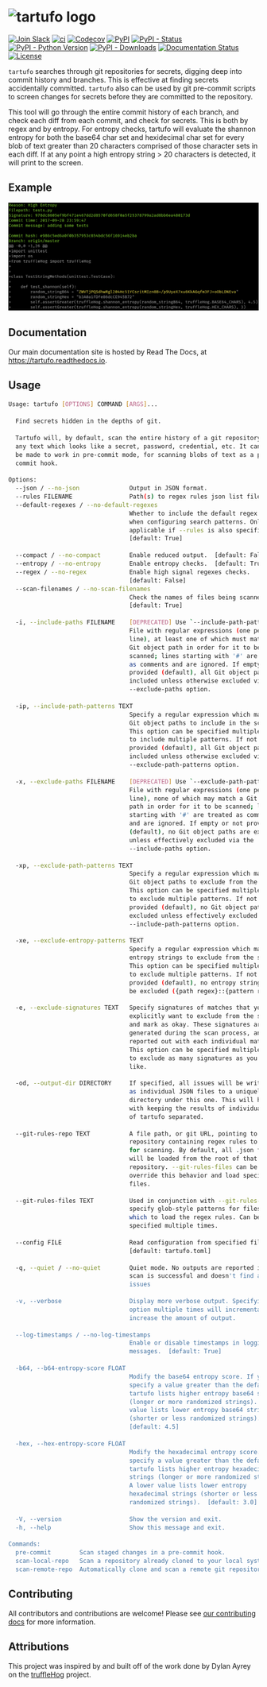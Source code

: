 # ![tartufo logo](docs/source/_static/img/tartufo.png)

[![Join Slack](https://img.shields.io/badge/Join%20us%20on-Slack-e01563.svg)](https://www.godaddy.com/engineering/slack/)
[![ci](https://github.com/godaddy/tartufo/workflows/ci/badge.svg)](https://github.com/godaddy/tartufo/actions?query=workflow%3Aci)
[![Codecov](https://img.shields.io/codecov/c/github/godaddy/tartufo)](https://codecov.io/gh/godaddy/tartufo)
[![PyPI](https://img.shields.io/pypi/v/tartufo)](https://pypi.org/project/tartufo/)
[![PyPI - Status](https://img.shields.io/pypi/status/tartufo)](https://pypi.org/project/tartufo/)
[![PyPI - Python Version](https://img.shields.io/pypi/pyversions/tartufo)](https://pypi.org/project/tartufo/)
[![PyPI - Downloads](https://img.shields.io/pypi/dm/tartufo)](https://pypi.org/project/tartufo/)
[![Documentation Status](https://readthedocs.org/projects/tartufo/badge/?version=latest)](https://tartufo.readthedocs.io/en/latest/?badge=latest)
[![License](https://img.shields.io/github/license/godaddy/tartufo)](https://github.com/godaddy/tartufo/blob/main/LICENSE)

`tartufo` searches through git repositories for secrets, digging deep into
commit history and branches. This is effective at finding secrets accidentally
committed. `tartufo` also can be used by git pre-commit scripts to screen
changes for secrets before they are committed to the repository.

This tool will go through the entire commit history of each branch, and check
each diff from each commit, and check for secrets. This is both by regex and by
entropy. For entropy checks, tartufo will evaluate the shannon entropy for both
the base64 char set and hexidecimal char set for every blob of text greater
than 20 characters comprised of those character sets in each diff. If at any
point a high entropy string > 20 characters is detected, it will print to the
screen.

## Example

![Example Issue](docs/source/_static/img/example_issue.png)

## Documentation

Our main documentation site is hosted by Read The Docs, at
<https://tartufo.readthedocs.io>.

## Usage

```bash
Usage: tartufo [OPTIONS] COMMAND [ARGS]...

  Find secrets hidden in the depths of git.

  Tartufo will, by default, scan the entire history of a git repository for
  any text which looks like a secret, password, credential, etc. It can also
  be made to work in pre-commit mode, for scanning blobs of text as a pre-
  commit hook.

Options:
  --json / --no-json              Output in JSON format.
  --rules FILENAME                Path(s) to regex rules json list file(s).
  --default-regexes / --no-default-regexes
                                  Whether to include the default regex list
                                  when configuring search patterns. Only
                                  applicable if --rules is also specified.
                                  [default: True]

  --compact / --no-compact        Enable reduced output.  [default: False]
  --entropy / --no-entropy        Enable entropy checks.  [default: True]
  --regex / --no-regex            Enable high signal regexes checks.
                                  [default: False]
  --scan-filenames / --no-scan-filenames            
                                  Check the names of files being scanned as well as their contents.
                                  [default: True]

  -i, --include-paths FILENAME    [DEPRECATED] Use `--include-path-patterns`.
                                  File with regular expressions (one per
                                  line), at least one of which must match a
                                  Git object path in order for it to be
                                  scanned; lines starting with '#' are treated
                                  as comments and are ignored. If empty or not
                                  provided (default), all Git object paths are
                                  included unless otherwise excluded via the
                                  --exclude-paths option.

  -ip, --include-path-patterns TEXT
                                  Specify a regular expression which matches
                                  Git object paths to include in the scan.
                                  This option can be specified multiple times
                                  to include multiple patterns. If not
                                  provided (default), all Git object paths are
                                  included unless otherwise excluded via the
                                  --exclude-path-patterns option.

  -x, --exclude-paths FILENAME    [DEPRECATED] Use `--exclude-path-patterns`.
                                  File with regular expressions (one per
                                  line), none of which may match a Git object
                                  path in order for it to be scanned; lines
                                  starting with '#' are treated as comments
                                  and are ignored. If empty or not provided
                                  (default), no Git object paths are excluded
                                  unless effectively excluded via the
                                  --include-paths option.

  -xp, --exclude-path-patterns TEXT
                                  Specify a regular expression which matches
                                  Git object paths to exclude from the scan.
                                  This option can be specified multiple times
                                  to exclude multiple patterns. If not
                                  provided (default), no Git object paths are
                                  excluded unless effectively excluded via the
                                  --include-path-patterns option.

  -xe, --exclude-entropy-patterns TEXT
                                  Specify a regular expression which matches
                                  entropy strings to exclude from the scan.
                                  This option can be specified multiple times
                                  to exclude multiple patterns. If not
                                  provided (default), no entropy strings will
                                  be excluded ({path regex}::{pattern regex}).

  -e, --exclude-signatures TEXT   Specify signatures of matches that you
                                  explicitly want to exclude from the scan,
                                  and mark as okay. These signatures are
                                  generated during the scan process, and
                                  reported out with each individual match.
                                  This option can be specified multiple times,
                                  to exclude as many signatures as you would
                                  like.

  -od, --output-dir DIRECTORY     If specified, all issues will be written out
                                  as individual JSON files to a uniquely named
                                  directory under this one. This will help
                                  with keeping the results of individual runs
                                  of tartufo separated.

  --git-rules-repo TEXT           A file path, or git URL, pointing to a git
                                  repository containing regex rules to be used
                                  for scanning. By default, all .json files
                                  will be loaded from the root of that
                                  repository. --git-rules-files can be used to
                                  override this behavior and load specific
                                  files.

  --git-rules-files TEXT          Used in conjunction with --git-rules-repo,
                                  specify glob-style patterns for files from
                                  which to load the regex rules. Can be
                                  specified multiple times.

  --config FILE                   Read configuration from specified file.
                                  [default: tartufo.toml]

  -q, --quiet / --no-quiet        Quiet mode. No outputs are reported if the
                                  scan is successful and doesn't find any
                                  issues

  -v, --verbose                   Display more verbose output. Specifying this
                                  option multiple times will incrementally
                                  increase the amount of output.

  --log-timestamps / --no-log-timestamps
                                  Enable or disable timestamps in logging
                                  messages.  [default: True]

  -b64, --b64-entropy-score FLOAT
                                  Modify the base64 entropy score. If you
                                  specify a value greater than the default,
                                  tartufo lists higher entropy base64 strings
                                  (longer or more randomized strings). A lower
                                  value lists lower entropy base64 strings
                                  (shorter or less randomized strings).
                                  [default: 4.5]

  -hex, --hex-entropy-score FLOAT
                                  Modify the hexadecimal entropy score. If you
                                  specify a value greater than the default,
                                  tartufo lists higher entropy hexadecimal
                                  strings (longer or more randomized strings).
                                  A lower value lists lower entropy
                                  hexadecimal strings (shorter or less
                                  randomized strings).  [default: 3.0]

  -V, --version                   Show the version and exit.
  -h, --help                      Show this message and exit.

Commands:
  pre-commit        Scan staged changes in a pre-commit hook.
  scan-local-repo   Scan a repository already cloned to your local system.
  scan-remote-repo  Automatically clone and scan a remote git repository.

```

## Contributing

All contributors and contributions are welcome! Please see [our contributing
docs] for more information.

## Attributions

This project was inspired by and built off of the work done by Dylan Ayrey on
the [truffleHog] project.

[our contributing docs]: https://tartufo.readthedocs.io/en/latest/CONTRIBUTING.html
[pre-commit]: https://pre-commit.com/
[truffleHog]: https://github.com/dxa4481/truffleHog
